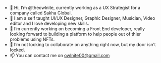 - 👋 Hi, I’m @theowlnite, currently working as a UX Strategist for a company called Sakha Global.
- 👀 I am a self taught UI/UX Designer, Graphic Designer, Musician, Video editor and I love developing new skills.
- 🌱 I’m currently working on becoming a Front End developer, really looking forward to building a platform to help people out of thier problems using NFTs.
- 💞️ I’m not looking to collaborate on anything right now, but my door isn't locked.
- 📫 You can contact me on owlnite00@gmail.com

<!---
theowlnite/theowlnite is a ✨ special ✨ repository because its `README.md` (this file) appears on your GitHub profile.
You can click the Preview link to take a look at your changes.
--->
